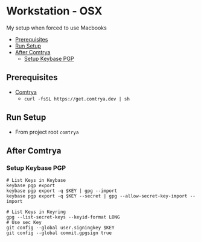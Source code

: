 # Workstation - OSX <!-- omit in toc -->

My setup when forced to use Macbooks

- [Prerequisites](#prerequisites)
- [Run Setup](#run-setup)
- [After Comtrya](#after-comtrya)
  - [Setup Keybase PGP](#setup-keybase-pgp)

## Prerequisites

- [Comtrya](https://github.com/comtrya/comtrya)
  - `curl -fsSL https://get.comtrya.dev | sh`

## Run Setup

- From project root `comtrya`

## After Comtrya

### Setup Keybase PGP

```shell
# List Keys in Keybase
keybase pgp export
keybase pgp export -q $KEY | gpg --import
keybase pgp export -q $KEY --secret | gpg --allow-secret-key-import --import

# List Keys in Keyring
gpg --list-secret-keys --keyid-format LONG
# Use sec Key
git config --global user.signingkey $KEY
git config --global commit.gpgsign true
```

